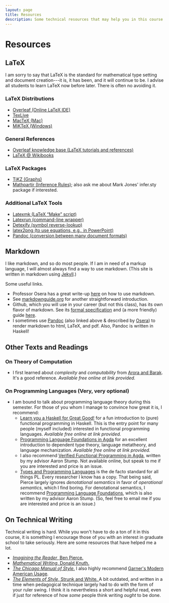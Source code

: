 ```yaml
---
layout: page
title: Resources
description: Some technical resources that may help you in this course.
---
```


# Resources

## LaTeX

I am sorry to say that LaTeX is the standard for mathematical type setting and document creation---it is, it has been, and it will continue to be. I advise all students to learn LaTeX now before later. There is often no avoiding it.

### LaTeX Distributions
- [Overleaf (Online LaTeX IDE)](https://www.overleaf.com/)
- [TexLive](https://www.tug.org/texlive/)
- [MacTeX (Mac)](http://www.tug.org/mactex/)
- [MiKTeX (Windows)](https://miktex.org/)

### General References
  - [Overleaf knowledge base (LaTeX tutorials and references)](https://www.overleaf.com/learn)
  - [LaTeX @ Wikibooks](https://en.wikibooks.org/wiki/LaTeX)
  
### LaTeX Packages
  - [TiKZ (Graphs)](http://www.texample.net/tikz/)
  - [Mathpartir (Inference Rules)](http://cristal.inria.fr/~remy/latex/); also ask me about Mark Jones' infer.sty package if interested.
  
### Additional LaTeX Tools
  - [Latexmk (LaTeX “Make” script)](https://mg.readthedocs.io/latexmk.html)
  - [Latexrun (command-line wrapper)](https://github.com/aclements/latexrun)
  - [Detexify (symbol reverse-lookup)](http://detexify.kirelabs.org/classify.html)
  - [latex2png (to use equations, e.g., in PowerPoint)](http://latex2png.com/)
  - [Pandoc (conversion between many document formats)](https://pandoc.org/)

## Markdown
I like markdown, and so do most people. If I am in need of a markup language, I will almost always find a way to use markdown. (This site is written in markdown using [Jekyll](https://jekyllrb.com/).)

Some useful links.
- Professor Osera has a great write-up [here](https://osera.cs.grinnell.edu/csc341/readings/markdown.html) on how to use markdown.
- See [markdownguide.org](https://www.markdownguide.org) for another straightforward introduction.
- Github, which you will use in your career (but not this class), has its own flavor of markdown. See its [formal specification](https://github.github.com/gfm/) and (a more friendly) guide [here](https://docs.github.com/en/get-started/writing-on-github/getting-started-with-writing-and-formatting-on-github). 
- I sometimes use [Pandoc](pandoc.org) (also linked above & described by [Osera](https://osera.cs.grinnell.edu/csc341/readings/markdown.html)) to render markdown to html, LaTeX, and pdf. Also, Pandoc is written in Haskell!

## Other Texts and Readings

### On Theory of Computation
- I first learned about _complexity_ and _computability_ from [Arora and Barak](https://theory.cs.princeton.edu/complexity/). It's a good reference. _Available free online at link provided._

### On Programming Languages (Very, very optional)
- I am bound to talk about programming language theory during this semester. For those of you whom I manage to convince how great it is, I recommend:
  - [Learn you a Haskell for Great Good!](https://www.learnyouahaskell.com/) for a fun introduction to (pure) functional programming in Haskell. This is the entry point for many people (myself included) interested in functional programming languages. _Available free online at link provided._
  - [Programming Language Foundations in Agda](https://plfa.github.io/) for an excellent introduction to dependent type theory, language metatheory, and language mechanization. _Available free online at link provided._
  - I also recommend [Verified Functional Programming in Agda](https://dl.acm.org/doi/book/10.1145/2841316), written by my advisor Aaron Stump. Not available online, but speak to me if you are interested and price is an issue.
  - [Types and Programming Languages](https://www.cis.upenn.edu/~bcpierce/tapl/) is the de facto standard for all things PL. Every researcher I know has a copy. That being said, Pierce largely ignores _denotational semantics_ in favor of _operational semantics_, which I find boring. For denotational semantics, I recommend [Programming Language Foundations](https://www.amazon.com/Programming-Language-Foundations-Aaron-Stump/dp/1118007476), which is also written by my advisor Aaron Stump. (So, feel free to email me if you are interested and price is an issue.)


## On Technical Writing
Technical writing is hard. While you won't have to do a ton of it in this course, it is something I encourage those of you with an interest in graduate school to take seriously. Here are some resources that have helped me a lot.

- [_Imagining the Reader_, Ben Pierce.](https://www.cis.upenn.edu/~bcpierce/papers/PLMW2023-ImaginingTheReader.pdf) 
- [_Mathematical Writing_, Donald Knuth.](https://jmlr.csail.mit.edu/reviewing-papers/knuth_mathematical_writing.pdf)
- [_The Chicago Manual of Style_.](https://www.chicagomanualofstyle.org/home.html) I also highly recommend [Garner's Modern American Usage](https://www.amazon.com/Garners-Modern-American-Usage-Garner/dp/0195382757).
- [_The Elements of Style_, Strunk and White. ](https://www.amazon.com/Elements-Style-Fourth-William-Strunk/dp/020530902X) A bit outdated, and written in a time when pedagogical technique largely had to do with the form of your ruler swing. I think it is nevertheless a short and helpful read, even if just for reference of how _some_ people think writing _ought_ to be done.
